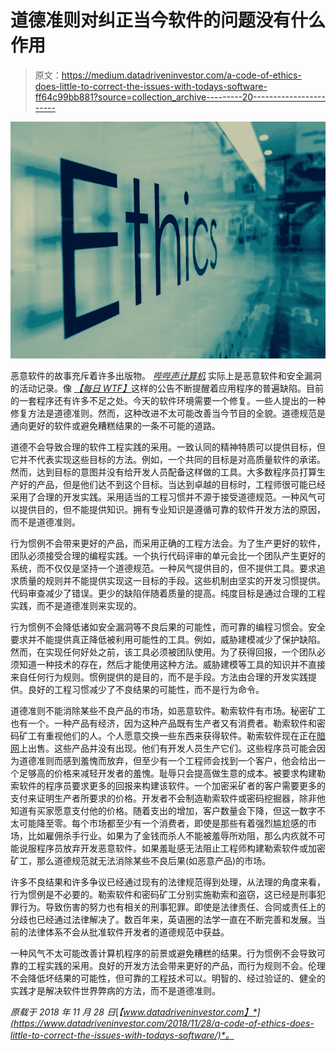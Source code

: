 # 道德准则对纠正当今软件的问题没有什么作用

> 原文：<https://medium.datadriveninvestor.com/a-code-of-ethics-does-little-to-correct-the-issues-with-todays-software-ff64c99bb881?source=collection_archive---------20----------------------->

![](img/e1ea4cb8588feca88a92fe15600368c7.png)

恶意软件的故事充斥着许多出版物。 [*哔哔声计算机*](https://www.bleepingcomputer.com/) 实际上是恶意软件和安全漏洞的活动记录。像 [*【每日 WTF】*](https://thedailywtf.com/)这样的公告不断提醒着应用程序的普遍缺陷。目前的一套程序还有许多不足之处。今天的软件环境需要一个修复。一些人提出的一种修复方法是道德准则。然而，这种改进不太可能改善当今节目的全貌。道德规范是通向更好的软件或避免糟糕结果的一条不可能的道路。

道德不会导致合理的软件工程实践的采用。一致认同的精神特质可以提供目标，但它并不代表实现这些目标的方法。例如，一个共同的目标是对高质量软件的承诺。然而，达到目标的意图并没有给开发人员配备这样做的工具。大多数程序员打算生产好的产品，但是他们达不到这个目标。当达到卓越的目标时，工程师很可能已经采用了合理的开发实践。采用适当的工程习惯并不源于接受道德规范。一种风气可以提供目的，但不能提供知识。拥有专业知识是遵循可靠的软件开发方法的原因，而不是道德准则。

行为惯例不会带来更好的产品，而采用正确的工程方法会。为了生产更好的软件，团队必须接受合理的编程实践。一个执行代码评审的单元会比一个团队产生更好的系统，而不仅仅是坚持一个道德规范。一种风气提供目的，但不提供工具。要求追求质量的规则并不能提供实现这一目标的手段。这些机制由坚实的开发习惯提供。代码审查减少了错误。更少的缺陷伴随着质量的提高。纯度目标是通过合理的工程实践，而不是道德准则来实现的。

行为惯例不会降低诸如安全漏洞等不良后果的可能性，而可靠的编程习惯会。安全要求并不能提供真正降低被利用可能性的工具。例如，威胁建模减少了保护缺陷。然而，在实现任何好处之前，该工具必须被团队使用。为了获得回报，一个团队必须知道一种技术的存在，然后才能使用这种方法。威胁建模等工具的知识并不直接来自任何行为规则。惯例提供的是目的，而不是手段。方法由合理的开发实践提供。良好的工程习惯减少了不良结果的可能性，而不是行为命令。

道德准则不能消除某些不良产品的市场，如恶意软件。勒索软件有市场。秘密矿工也有一个。一种产品有经济，因为这种产品既有生产者又有消费者。勒索软件和密码矿工有重视他们的人。个人愿意交换一些东西来获得软件。勒索软件现在正在[暗网](https://www.bleepingcomputer.com/news/security/halloware-ransomware-on-sale-on-the-dark-web-for-only-40/)上出售。这些产品并没有出现。他们有开发人员生产它们。这些程序员可能会因为道德准则而感到羞愧而放弃，但至少有一个工程师会找到一个客户，他会给出一个足够高的价格来减轻开发者的羞愧。耻辱只会提高做生意的成本。被要求构建勒索软件的程序员要求更多的回报来构建该软件。一个加密采矿者的客户需要更多的支付来证明生产者所要求的价格。开发者不会制造勒索软件或密码挖掘器，除非他知道有买家愿意支付他的价格。随着支出的增加，客户数量会下降，但这一数字不太可能降至零。每个市场都至少有一个消费者，即使是那些有着强烈尴尬感的市场，比如雇佣杀手行业。如果为了金钱而杀人不能被羞辱所劝阻，那么内疚就不可能说服程序员放弃开发恶意软件。如果羞耻感无法阻止工程师构建勒索软件或加密矿工，那么道德规范就无法消除某些不良后果(如恶意产品)的市场。

许多不良结果和许多争议已经通过现有的法律规范得到处理，从法理的角度来看，行为惯例是不必要的。勒索软件和密码矿工分别实施勒索和盗窃，这已经是刑事犯罪行为。导致伤害的努力也有相关的刑事犯罪。即使是法律责任、合同或责任上的分歧也已经通过法律解决了。数百年来，英语圈的法学一直在不断完善和发展。当前的法律体系不会从批准软件开发者的道德规范中获益。

一种风气不太可能改善计算机程序的前景或避免糟糕的结果。行为惯例不会导致可靠的工程实践的采用。良好的开发方法会带来更好的产品，而行为规则不会。伦理不会降低坏结果的可能性，但可靠的工程技术可以。明智的、经过验证的、健全的实践才是解决软件世界弊病的方法，而不是道德准则。

*原载于 2018 年 11 月 28 日*[*【www.datadriveninvestor.com】*](https://www.datadriveninvestor.com/2018/11/28/a-code-of-ethics-does-little-to-correct-the-issues-with-todays-software/)*。*